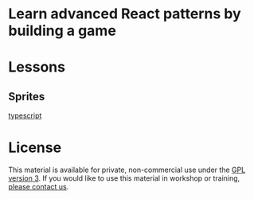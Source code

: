# Learn advanced React patterns by building a game

# Lessons

## Sprites

[typescript](https://codesandbox.io/s/github/react-dev-camp/react-game-dev-course/tree/master/lessons/1_sprites/typescript)

# License

This material is available for private, non-commercial use under the [GPL version 3](http://www.gnu.org/licenses/gpl-3.0-standalone.html). If you would like to use this material in workshop or training, [please contact us](mailto:hello@react.camp).
